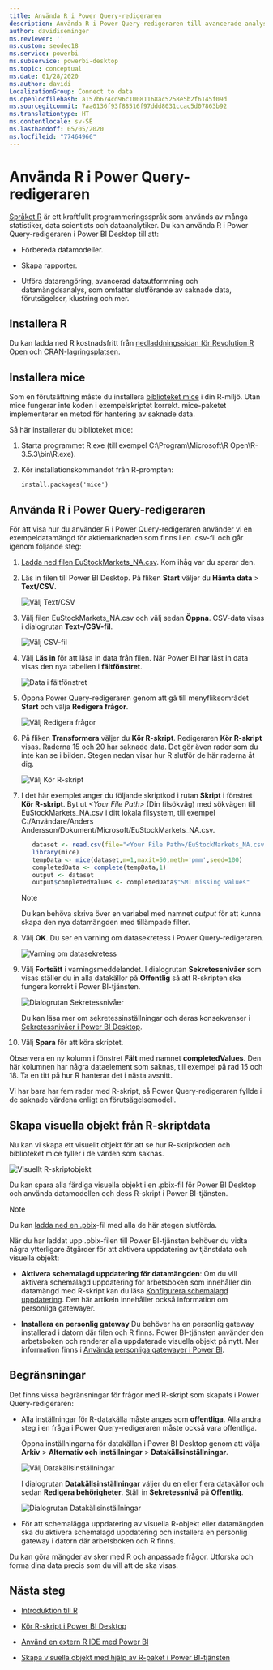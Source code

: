 ```yaml
---
title: Använda R i Power Query-redigeraren
description: Använda R i Power Query-redigeraren till avancerade analyser i Power BI Desktop.
author: davidiseminger
ms.reviewer: ''
ms.custom: seodec18
ms.service: powerbi
ms.subservice: powerbi-desktop
ms.topic: conceptual
ms.date: 01/28/2020
ms.author: davidi
LocalizationGroup: Connect to data
ms.openlocfilehash: a157b674cd96c10081168ac5258e5b2f6145f09d
ms.sourcegitcommit: 7aa0136f93f88516f97ddd8031ccac5d07863b92
ms.translationtype: HT
ms.contentlocale: sv-SE
ms.lasthandoff: 05/05/2020
ms.locfileid: "77464966"
---
```

# <a name="use-r-in-power-query-editor"></a>Använda R i Power Query-redigeraren

[Språket R](https://mran.microsoft.com/documents/what-is-r) är ett kraftfullt programmeringsspråk som används av många statistiker, data scientists och dataanalytiker. Du kan använda R i Power Query-redigeraren i Power BI Desktop till att:

* Förbereda datamodeller.

* Skapa rapporter.

* Utföra datarengöring, avancerad datautformning och datamängdsanalys, som omfattar slutförande av saknade data, förutsägelser, klustring och mer.  

## <a name="install-r"></a>Installera R

Du kan ladda ned R kostnadsfritt från [nedladdningssidan för Revolution R Open](https://mran.revolutionanalytics.com/download/) och [CRAN-lagringsplatsen](https://cran.r-project.org/bin/windows/base/).

## <a name="install-mice"></a>Installera mice

Som en förutsättning måste du installera [biblioteket mice](https://www.rdocumentation.org/packages/mice/versions/3.5.0/topics/mice) i din R-miljö. Utan mice fungerar inte koden i exempelskriptet korrekt. mice-paketet implementerar en metod för hantering av saknade data.

Så här installerar du biblioteket mice:

1. Starta programmet R.exe (till exempel C:\Program\Microsoft\R Open\R-3.5.3\bin\R.exe).  

2. Kör installationskommandot från R-prompten:

   ``` 
   install.packages('mice') 
   ```

## <a name="use-r-in-power-query-editor"></a>Använda R i Power Query-redigeraren

För att visa hur du använder R i Power Query-redigeraren använder vi en exempeldatamängd för aktiemarknaden som finns i en .csv-fil och går igenom följande steg:

1. [Ladda ned filen EuStockMarkets_NA.csv](https://download.microsoft.com/download/F/8/A/F8AA9DC9-8545-4AAE-9305-27AD1D01DC03/EuStockMarkets_NA.csv). Kom ihåg var du sparar den.

1. Läs in filen till Power BI Desktop. På fliken **Start** väljer du **Hämta data** > **Text/CSV**.

   ![Välj Text/CSV](media/desktop-r-in-query-editor/r-in-query-editor_1.png)

1. Välj filen EuStockMarkets_NA.csv och välj sedan **Öppna**. CSV-data visas i dialogrutan **Text-/CSV-fil**.

   ![Välj CSV-fil](media/desktop-r-in-query-editor/r-in-query-editor_2.png)

1. Välj **Läs in** för att läsa in data från filen. När Power BI har läst in data visas den nya tabellen i **fältfönstret**.

   ![Data i fältfönstret](media/desktop-r-in-query-editor/r-in-query-editor_3.png)

1. Öppna Power Query-redigeraren genom att gå till menyfliksområdet **Start** och välja **Redigera frågor**.

   ![Välj Redigera frågor](media/desktop-r-in-query-editor/r-in-query-editor_4.png)

1. På fliken **Transformera** väljer du **Kör R-skript**. Redigeraren **Kör R-skript** visas. Raderna 15 och 20 har saknade data. Det gör även rader som du inte kan se i bilden. Stegen nedan visar hur R slutför de här raderna åt dig.

   ![Välj Kör R-skript](media/desktop-r-in-query-editor/r-in-query-editor_5d.png)

1. I det här exemplet anger du följande skriptkod i rutan **Skript** i fönstret **Kör R-skript**. Byt ut *&lt;Your File Path&gt;* (Din filsökväg) med sökvägen till EuStockMarkets_NA.csv i ditt lokala filsystem, till exempel C:/Användare/Anders Andersson/Dokument/Microsoft/EuStockMarkets_NA.csv.

    ```r
       dataset <- read.csv(file="<Your File Path>/EuStockMarkets_NA.csv", header=TRUE, sep=",")
       library(mice)
       tempData <- mice(dataset,m=1,maxit=50,meth='pmm',seed=100)
       completedData <- complete(tempData,1)
       output <- dataset
       output$completedValues <- completedData$"SMI missing values"
    ```

    > [!NOTE]
    > Du kan behöva skriva över en variabel med namnet *output* för att kunna skapa den nya datamängden med tillämpade filter.

7. Välj **OK**. Du ser en varning om datasekretess i Power Query-redigeraren.

   ![Varning om datasekretess](media/desktop-r-in-query-editor/r-in-query-editor_6.png)
8. Välj **Fortsätt** i varningsmeddelandet. I dialogrutan **Sekretessnivåer** som visas ställer du in alla datakällor på **Offentlig** så att R-skripten ska fungera korrekt i Power BI-tjänsten. 

   ![Dialogrutan Sekretessnivåer](media/desktop-r-in-query-editor/r-in-query-editor_7.png)

   Du kan läsa mer om sekretessinställningar och deras konsekvenser i [Sekretessnivåer i Power BI Desktop](desktop-privacy-levels.md).

 9. Välj **Spara** för att köra skriptet. 

   Observera en ny kolumn i fönstret **Fält** med namnet **completedValues**. Den här kolumnen har några dataelement som saknas, till exempel på rad 15 och 18. Ta en titt på hur R hanterar det i nästa avsnitt.

   Vi har bara har fem rader med R-skript, så Power Query-redigeraren fyllde i de saknade värdena enligt en förutsägelsemodell.

## <a name="create-visuals-from-r-script-data"></a>Skapa visuella objekt från R-skriptdata

Nu kan vi skapa ett visuellt objekt för att se hur R-skriptkoden och biblioteket mice fyller i de värden som saknas.

![Visuellt R-skriptobjekt](media/desktop-r-in-query-editor/r-in-query-editor_8a.png)

Du kan spara alla färdiga visuella objekt i en .pbix-fil för Power BI Desktop och använda datamodellen och dess R-skript i Power BI-tjänsten.

> [!NOTE]
> Du kan [ladda ned en .pbix](https://download.microsoft.com/download/F/8/A/F8AA9DC9-8545-4AAE-9305-27AD1D01DC03/Complete%20Values%20with%20R%20in%20PQ.pbix)-fil med alla de här stegen slutförda.

När du har laddat upp .pbix-filen till Power BI-tjänsten behöver du vidta några ytterligare åtgärder för att aktivera uppdatering av tjänstdata och visuella objekt:  

* **Aktivera schemalagd uppdatering för datamängden**: Om du vill aktivera schemalagd uppdatering för arbetsboken som innehåller din datamängd med R-skript kan du läsa [Konfigurera schemalagd uppdatering](refresh-scheduled-refresh.md). Den här artikeln innehåller också information om personliga gatewayer.

* **Installera en personlig gateway** Du behöver ha en personlig gateway installerad i datorn där filen och R finns. Power BI-tjänsten använder den arbetsboken och renderar alla uppdaterade visuella objekt på nytt. Mer information finns i [Använda personliga gatewayer i Power BI](service-gateway-personal-mode.md).

## <a name="limitations"></a>Begränsningar

Det finns vissa begränsningar för frågor med R-skript som skapats i Power Query-redigeraren:

* Alla inställningar för R-datakälla måste anges som **offentliga**. Alla andra steg i en fråga i Power Query-redigeraren måste också vara offentliga. 

   Öppna inställningarna för datakällan i Power BI Desktop genom att välja **Arkiv** > **Alternativ och inställningar** > **Datakällsinställningar**.

   ![Välj Datakällsinställningar](media/desktop-r-in-query-editor/r-in-query-editor_9.png)

   I dialogrutan **Datakällsinställningar** väljer du en eller flera datakällor och sedan **Redigera behörigheter**. Ställ in **Sekretessnivå** på **Offentlig**.

   ![Dialogrutan Datakällsinställningar](media/desktop-r-in-query-editor/r-in-query-editor_10.png)  
  
* För att schemalägga uppdatering av visuella R-objekt eller datamängden ska du aktivera schemalagd uppdatering och installera en personlig gateway i datorn där arbetsboken och R finns. 

Du kan göra mängder av sker med R och anpassade frågor. Utforska och forma dina data precis som du vill att de ska visas.

## <a name="next-steps"></a>Nästa steg

* [Introduktion till R](https://mran.microsoft.com/documents/what-is-r) 

* [Kör R-skript i Power BI Desktop](desktop-r-scripts.md) 

* [Använd en extern R IDE med Power BI](desktop-r-ide.md) 

* [Skapa visuella objekt med hjälp av R-paket i Power BI-tjänsten](service-r-packages-support.md)
